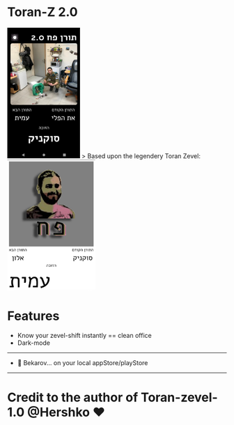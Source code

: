 # Toran-Z 2.0
<img src="./assets/ToranV2snippet.png" height="300" />
> Based upon the legendery Toran Zevel: 
<img src="./assets/toran-zevel-1.0.jpeg" height="300" />

# Features
- Know your zevel-shift instantly == clean office
- Dark-mode

---
- 👀 Bekarov... on your local appStore/playStore
---

# Credit to the author of Toran-zevel-1.0 @Hershko ❤️
